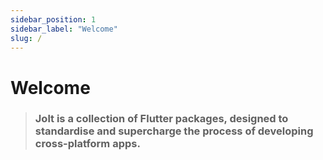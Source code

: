 ```yaml
---
sidebar_position: 1
sidebar_label: "Welcome"
slug: /
---
```


# Welcome

> ### Jolt is a collection of Flutter packages, designed to standardise and supercharge the process of developing cross-platform apps.